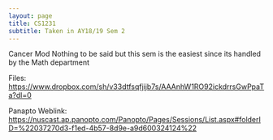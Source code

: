 ```yaml
---
layout: page
title: CS1231
subtitle: Taken in AY18/19 Sem 2
---
```


Cancer Mod
Nothing to be said but this sem is the easiest since its handled by the Math department

Files:
https://www.dropbox.com/sh/v33dtfsqfjijb7s/AAAnhW1RO92ickdrrsGwPpaTa?dl=0

Panapto Weblink: https://nuscast.ap.panopto.com/Panopto/Pages/Sessions/List.aspx#folderID=%22037270d3-f1ed-4b57-8d9e-a9d600324124%22